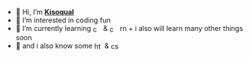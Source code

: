 - 👋 Hi, I’m [**Kisoqual**](https://so.bang.cl)
- 👀 I’m interested in coding fun
- 🌱 I’m currently learning [<img src="https://upload.wikimedia.org/wikipedia/commons/1/18/ISO_C%2B%2B_Logo.svg" width=17px align="center" title="c pluses">](https://github.com/kisoqual/tiemer) & [<img src="https://upload.wikimedia.org/wikipedia/commons/b/bd/Logo_C_sharp.svg" width=17px align="center" title="c sharp">](https://github.com/kisoqual/tiemer.NET) rn + i also will learn many other things soon
- 🌱 and i also know some [<img src="https://github.com/user-attachments/assets/7f71495d-d2dc-4f02-a94c-756e401c971a" width=17px align="center" title="html">](https://so.bang.cl) & [<img src="https://camo.githubusercontent.com/55193e90935d7e70c00f1e32a92183a65e82237e16045b007d17f02043c23ebb/68747470733a2f2f63737364622e6f72672f696d616765732f6373732e737667" width=17px align="center" title="css">](https://so.bang.cl/assets/misc/style.css)

